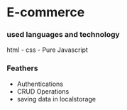 <h1>E-commerce</h1>

<h3>used languages and technology</h3>
<p>html - css - Pure Javascript </p>


<h3>Feathers</h3>
<ul>
  <li>Authentications</li>
  <li>CRUD Operations</li>
  <li>saving data in localstorage</li>
</ul>

